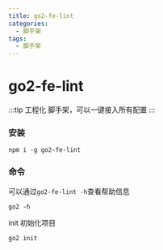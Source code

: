```yaml
---
title: go2-fe-lint
categories:
  - 脚手架
tags:
  - 脚手架
---
```


# go2-fe-lint

:::tip
 工程化 脚手架，可以一键接入所有配置
:::


### 安装

```shell
npm i -g go2-fe-lint
```

### 命令
可以通过`go2-fe-lint -h`查看帮助信息

```shell
go2 -h
```

init 初始化项目
```shell
go2 init
```


